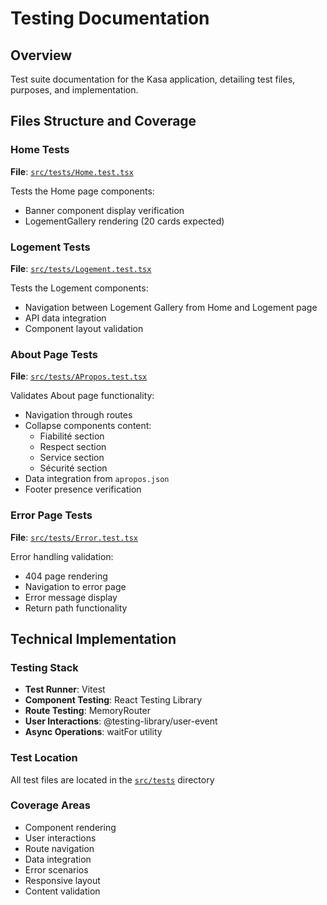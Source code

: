 # Testing Documentation

## Overview

Test suite documentation for the Kasa application, detailing test files, purposes, and implementation.

## Files Structure and Coverage

### Home Tests

**File**: [`src/tests/Home.test.tsx`](https://github.com/ldnpto/ocr-p8-FrontEnd_location_immobiliere/blob/main/src/tests/Home.test.tsx)

Tests the Home page components:

- Banner component display verification
- LogementGallery rendering (20 cards expected)

### Logement Tests

**File**: [`src/tests/Logement.test.tsx`](https://github.com/ldnpto/ocr-p8-FrontEnd_location_immobiliere/blob/main/src/tests/Logement.test.tsx)

Tests the Logement components:

- Navigation between Logement Gallery from Home and Logement page
- API data integration
- Component layout validation

### About Page Tests

**File**: [`src/tests/APropos.test.tsx`](https://github.com/ldnpto/ocr-p8-FrontEnd_location_immobiliere/blob/main/src/tests/APropos.test.tsx)

Validates About page functionality:

- Navigation through routes
- Collapse components content:
  - Fiabilité section
  - Respect section
  - Service section
  - Sécurité section
- Data integration from `apropos.json`
- Footer presence verification

### Error Page Tests

**File**: [`src/tests/Error.test.tsx`](https://github.com/ldnpto/ocr-p8-FrontEnd_location_immobiliere/blob/main/src/tests/Error.test.tsx)

Error handling validation:

- 404 page rendering
- Navigation to error page
- Error message display
- Return path functionality

## Technical Implementation

### Testing Stack

- **Test Runner**: Vitest
- **Component Testing**: React Testing Library
- **Route Testing**: MemoryRouter
- **User Interactions**: @testing-library/user-event
- **Async Operations**: waitFor utility

### Test Location

All test files are located in the [`src/tests`](https://github.com/ldnpto/ocr-p8-FrontEnd_location_immobiliere/blob/main/src/tests) directory

### Coverage Areas

- Component rendering
- User interactions
- Route navigation
- Data integration
- Error scenarios
- Responsive layout
- Content validation
